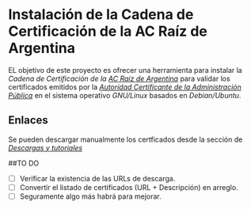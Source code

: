 # Instalación de la Cadena de Certificación de la AC Raíz de Argentina

EL objetivo de este proyecto es ofrecer una herramienta para instalar la *Cadena de Certificación de la [AC Raíz de Argentina](https://www.argentina.gob.ar/jefatura/innovacion-publica/administrativa/firmadigital/acraiz)* para validar los certificados emitidos por la *[Autoridad Certificante de la Administración Pública](https://www.argentina.gob.ar/jefatura/innovacion-publica/administrativa/firmadigital/acap)* en el sistema operativo *GNU/Linux* basados en *Debian/Ubuntu*.

## Enlaces

Se pueden descargar manualmente los certficados desde la sección de *[Descargas y tutoriales](https://www.argentina.gob.ar/modernizacion/firmadigital/descargas-tutoriales)*

##TO DO

- [ ] Verificar la existencia de las URLs de descarga.
- [ ] Convertir el listado de certificados (URL + Descripción) en arreglo.
- [ ] Seguramente algo más habrá para mejorar. 